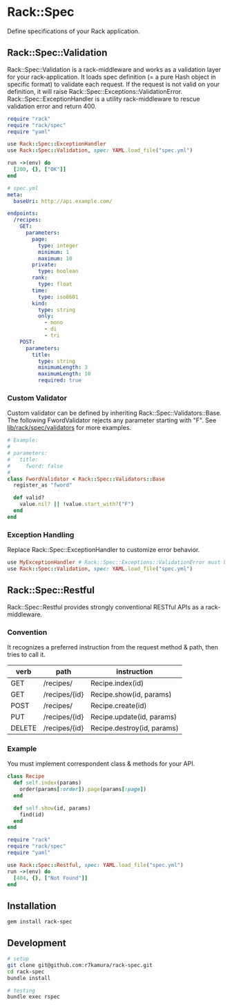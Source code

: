 # Rack::Spec
Define specifications of your Rack application.

## Rack::Spec::Validation
Rack::Spec::Validation is a rack-middleware and works as a validation layer for your rack-application.
It loads spec definition (= a pure Hash object in specific format) to validate each request.
If the request is not valid on your definition, it will raise Rack::Spec::Exceptions::ValidationError.
Rack::Spec::ExceptionHandler is a utility rack-middleware to rescue validation error and return 400.

```ruby
require "rack"
require "rack/spec"
require "yaml"

use Rack::Spec::ExceptionHandler
use Rack::Spec::Validation, spec: YAML.load_file("spec.yml")

run ->(env) do
  [200, {}, ["OK"]]
end
```

```yaml
# spec.yml
meta:
  baseUri: http://api.example.com/

endpoints:
  /recipes:
    GET:
      parameters:
        page:
          type: integer
          minimum: 1
          maximum: 10
        private:
          type: boolean
        rank:
          type: float
        time:
          type: iso8601
        kind:
          type: string
          only:
            - mono
            - di
            - tri
    POST:
      parameters:
        title:
          type: string
          minimumLength: 3
          maximumLength: 10
          required: true
```

### Custom Validator
Custom validator can be defined by inheriting Rack::Spec::Validators::Base.
The following FwordValidator rejects any parameter starting with "F".
See [lib/rack/spec/validators](https://github.com/r7kamura/rack-spec/tree/master/lib/rack/spec/validators) for more examples.

```ruby
# Example:
#
# parameters:
#   title:
#     fword: false
#
class FwordValidator < Rack::Spec::Validators::Base
  register_as "fword"

  def valid?
    value.nil? || !value.start_with?("F")
  end
end
```

### Exception Handling
Replace Rack::Spec::ExceptionHandler to customize error behavior.

```ruby
use MyExceptionHandler # Rack::Spec::Exceptions::ValidationError must be rescued
use Rack::Spec::Validation, spec: YAML.load_file("spec.yml")
```

## Rack::Spec::Restful
Rack::Spec::Restful provides strongly conventional RESTful APIs as a rack-middleware.

### Convention
It recognizes a preferred instruction from the request method & path, then tries to call it.

| verb   | path          | instruction                |
| ----   | ----          | ----                       |
| GET    | /recipes/     | Recipe.index(id)           |
| GET    | /recipes/{id} | Recipe.show(id, params)    |
| POST   | /recipes/     | Recipe.create(id)          |
| PUT    | /recipes/{id} | Recipe.update(id, params)  |
| DELETE | /recipes/{id} | Recipe.destroy(id, params) |

### Example
You must implement correspondent class & methods for your API.

```ruby
class Recipe
  def self.index(params)
    order(params[:order]).page(params[:page])
  end

  def self.show(id, params)
    find(id)
  end
end

require "rack"
require "rack/spec"
require "yaml"

use Rack::Spec::Restful, spec: YAML.load_file("spec.yml")
run ->(env) do
  [404, {}, ["Not Found"]]
end
```

## Installation
```
gem install rack-spec
```

## Development
```sh
# setup
git clone git@github.com:r7kamura/rack-spec.git
cd rack-spec
bundle install

# testing
bundle exec rspec
```
